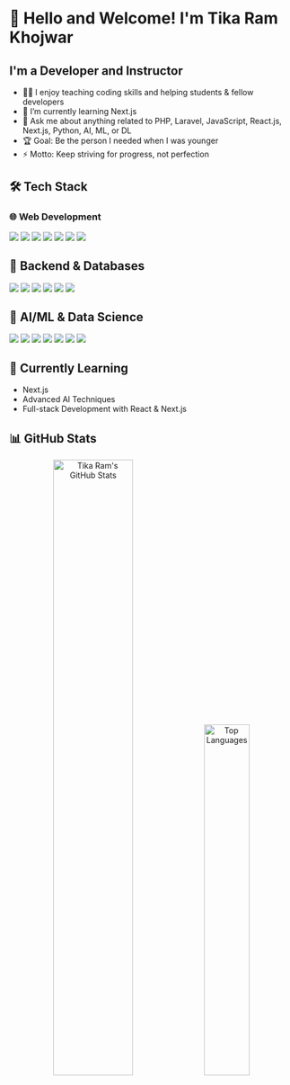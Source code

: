  <!-- ![Visitor Count](https://komarev.com/ghpvc/?username=khojwar&color=blue)  -->
  
# 👋 Hello and Welcome! I'm Tika Ram Khojwar

## I'm a Developer and Instructor
- 👨‍🏫 I enjoy teaching coding skills and helping students & fellow developers
- 🌱 I’m currently learning Next.js
- 💬 Ask me about anything related to PHP, Laravel, JavaScript, React.js, Next.js, Python, AI, ML, or DL
- 🏆 Goal: Be the person I needed when I was younger
- ⚡ Motto: Keep striving for progress, not perfection

## 🛠 Tech Stack

### 🌐 Web Development

<p align="left"> 
  <img src="https://img.shields.io/badge/html5-%23E34F26.svg?style=for-the-badge&logo=html5&logoColor=white" /> 
  <img src="https://img.shields.io/badge/css3-%231572B6.svg?style=for-the-badge&logo=css3&logoColor=white" /> 
  <img src="https://img.shields.io/badge/bootstrap-%23563D7C.svg?style=for-the-badge&logo=bootstrap&logoColor=white" /> 
  <img src="https://img.shields.io/badge/tailwindcss-%2338B2AC.svg?style=for-the-badge&logo=tailwind-css&logoColor=white" /> 
  <img src="https://img.shields.io/badge/javascript-%23323330.svg?style=for-the-badge&logo=javascript&logoColor=%23F7DF1E" /> 
  <img src="https://img.shields.io/badge/react-%2320232a.svg?style=for-the-badge&logo=react&logoColor=%2361DAFB" /> 
  <img src="https://img.shields.io/badge/Next-black?style=for-the-badge&logo=next.js&logoColor=white" /> 
</p>

<!-- <img align="left" src="" /> -->

## 💾 Backend & Databases

<p align="left"> 
  <img src="https://img.shields.io/badge/php-%23777BB4.svg?style=for-the-badge&logo=php&logoColor=white" /> 
  <img src="https://img.shields.io/badge/Laravel-%23FF2D20.svg?style=for-the-badge&logo=laravel&logoColor=white" /> 
  <img src="https://img.shields.io/badge/mysql-%234479A1.svg?style=for-the-badge&logo=mysql&logoColor=white" /> 
  <img src="https://img.shields.io/badge/postgresql-%23336791.svg?style=for-the-badge&logo=postgresql&logoColor=white" /> 
  <img src="https://img.shields.io/badge/mongodb-%2347A248.svg?style=for-the-badge&logo=mongodb&logoColor=white" /> 
  <img src="https://img.shields.io/badge/node.js-%23339933.svg?style=for-the-badge&logo=nodedotjs&logoColor=white" /> 
</p>

## 🧠 AI/ML & Data Science

<p align="left"> <img src="https://img.shields.io/badge/TensorFlow-%23FF6F00.svg?style=for-the-badge&logo=TensorFlow&logoColor=white" /> <img src="https://img.shields.io/badge/PyTorch-%23EE4C2C.svg?style=for-the-badge&logo=PyTorch&logoColor=white" /> <img src="https://img.shields.io/badge/Keras-%23D00000.svg?style=for-the-badge&logo=Keras&logoColor=white" /> <img src="https://img.shields.io/badge/scikit--learn-%23F7931E.svg?style=for-the-badge&logo=scikit-learn&logoColor=white" /> <img src="https://img.shields.io/badge/pandas-%23150458.svg?style=for-the-badge&logo=pandas&logoColor=white" /> <img src="https://img.shields.io/badge/numpy-%23013243.svg?style=for-the-badge&logo=numpy&logoColor=white" /> <img src="https://img.shields.io/badge/Matplotlib-%23ffffff.svg?style=for-the-badge&logo=Matplotlib&logoColor=black" /> </p>

## 🌱 Currently Learning

- Next.js
- Advanced AI Techniques
- Full-stack Development with React & Next.js

<!--
## 📚 Projects
Here are some of my latest projects. Feel free to check them out!

- [Student Attendance System (with AI-powered Face Recognition)]()

> A Laravel-based project that integrates face recognition for tracking student attendance.

- [Next.js E-commerce Store]()

> A modern e-commerce website built with Next.js and Tailwind CSS.
-->


## 📊 GitHub Stats

<p align="center"> 
  <img width="53%" src="https://github-readme-stats.vercel.app/api?username=khojwar&show_icons=true&theme=radical" alt="Tika Ram's GitHub Stats" /> 
  <img width="40%" src="https://github-readme-stats.vercel.app/api/top-langs/?username=khojwar&layout=compact&theme=radical" alt="Top Languages" /> </p>

<!--
## 🐍 Snake Eating My Contribution Graph

<p align="center"> ![snake gif](https://github.com/khojwar/khojwar/blob/output/github-contribution-grid-snake.svg) </p>


## 💬 Get In Touch

Feel free to reach out if you want to discuss web development, AI/ML, or if you just want to connect!

- 📧 Email: tikaram@example.com
- 💼 LinkedIn: Tika Ram on LinkedIn
- 🐦 Twitter: @KhojwarDev

-->



<!--
**khojwar/khojwar** is a ✨ _special_ ✨ repository because its `README.md` (this file) appears on your GitHub profile.


- 🔭 I’m currently working on something cool
- 🌱 I’m currently learning Reactjs, Nextjs
- 👯 I’m looking to collaborate on ...
- 🤔 I’m looking for help with ...
- 💬 Ask me about anything related to Javascript/Typescript/Python/React
- 📫 How to reach me: ...
- 😄 Pronouns: ...
- ⚡ Fun fact: ...
-->




<!-- 
resources for edit github profile:-
GitHub Readme stats: https://github.com/anuraghazra/github-readme-stats
Blog post workflow: https://github.com/gautamkrishnar/blog-post-workflow
Markdown badges: https://github.com/Ileriayo/markdown-badges 
-->


